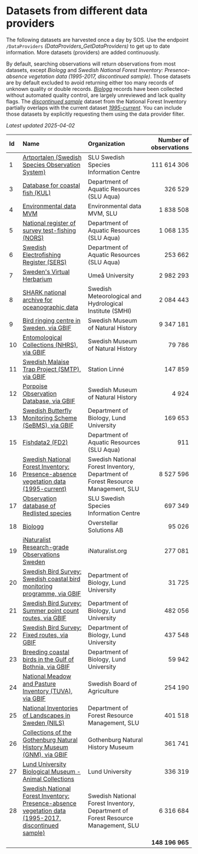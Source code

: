 # Datasets from different data providers
The following datasets are harvested once a day by SOS. Use the endpoint `/DataProviders` *(DataProviders_GetDataProviders)* to get up to date information. More datasets (providers) are added continuously.

By default, searching observations will return observations from most datasets, except *Biologg* and *Swedish National Forest Inventory: Presence-absence vegetation data (1995-2017, discontinued sample)*. Those datasets are by default excluded to avoid returning either too many records of unknown quality or double records. [*Biologg*](https://artfakta.se/metadata/dataset-artobservationer/18) records have been collected without automated quality control, are largely unreviewed and lack quality flags. The [*discontinued sample*](https://artfakta.se/metadata/dataset-artobservationer/28) dataset from the National Forest Inventory partially overlaps with the current dataset [*1995-current*](https://artfakta.se/metadata/dataset-artobservationer/16). You can include those datasets by explicitly requesting them using the data provider filter.

*Latest updated 2025-04-02*

| Id 	| Name 	| Organization 	| Number of observations 	|
|:---	|:---	|:--- |---:	|
| 1 | [Artportalen (Swedish Species Observation System)](https://artfakta.se/metadata/dataset-artobservationer/1) | SLU Swedish Species Information Centre | 111 614 306 |
| 3 | [Database for coastal fish (KUL)](https://artfakta.se/metadata/dataset-artobservationer/3) | Department of Aquatic Resources (SLU Aqua) | 326 529 |
| 4 | [Environmental data MVM](https://artfakta.se/metadata/dataset-artobservationer/4) | Environmental data MVM, SLU | 1 838 508 |
| 5 | [National register of survey test-fishing (NORS)](https://artfakta.se/metadata/dataset-artobservationer/5) | Department of Aquatic Resources (SLU Aqua) | 1 068 135 |
| 6 | [Swedish Electrofishing Register (SERS)](https://artfakta.se/metadata/dataset-artobservationer/6) | Department of Aquatic Resources (SLU Aqua) | 253 662 |
| 7 | [Sweden's Virtual Herbarium](https://artfakta.se/metadata/dataset-artobservationer/7) | Umeå University | 2 982 293 |
| 8 | [SHARK national archive for oceanographic data](https://artfakta.se/metadata/dataset-artobservationer/8) | Swedish Meteorological and Hydrological Institute (SMHI) | 2 084 443 |
| 9 | [Bird ringing centre in Sweden, via GBIF](https://artfakta.se/metadata/dataset-artobservationer/9) | Swedish Museum of Natural History | 9 347 181 |
| 10 | [Entomological Collections (NHRS), via GBIF](https://artfakta.se/metadata/dataset-artobservationer/10) | Swedish Museum of Natural History | 79 786 |
| 11 | [Swedish Malaise Trap Project (SMTP), via GBIF](https://artfakta.se/metadata/dataset-artobservationer/11) | Station Linné | 147 859 |
| 12 | [Porpoise Observation Database, via GBIF](https://artfakta.se/metadata/dataset-artobservationer/12) | Swedish Museum of Natural History | 4 924 |
| 13 | [Swedish Butterfly Monitoring Scheme (SeBMS), via GBIF](https://artfakta.se/metadata/dataset-artobservationer/13) | Department of Biology, Lund University | 169 653 |
| 15 | [Fishdata2 (FD2)](https://artfakta.se/metadata/dataset-artobservationer/15) | Department of Aquatic Resources (SLU Aqua) | 911 |
| 16 | [Swedish National Forest Inventory: Presence-absence vegetation data (1995-current)](https://artfakta.se/metadata/dataset-artobservationer/16) | Swedish National Forest Inventory, Department of Forest Resource Management, SLU | 8 527 596 |
| 17 | [Observation database of Redlisted species](https://artfakta.se/metadata/dataset-artobservationer/17) | SLU Swedish Species Information Centre | 697 349 |
| 18 | [Biologg](https://artfakta.se/metadata/dataset-artobservationer/18) | Overstellar Solutions AB | 95 026 |
| 19 | [iNaturalist Research-grade Observations Sweden](https://artfakta.se/metadata/dataset-artobservationer/19) | iNaturalist.org | 277 081 |
| 20 | [Swedish Bird Survey: Swedish coastal bird monitoring programme, via GBIF](https://artfakta.se/metadata/dataset-artobservationer/20) | Department of Biology, Lund University | 31 725 |
| 21 | [Swedish Bird Survey: Summer point count routes, via GBIF](https://artfakta.se/metadata/dataset-artobservationer/21) | Department of Biology, Lund University | 482 056 |
| 22 | [Swedish Bird Survey: Fixed routes, via GBIF](https://artfakta.se/metadata/dataset-artobservationer/22) | Department of Biology, Lund University | 437 548 |
| 23 | [Breeding coastal birds in the Gulf of Bothnia, via GBIF](https://artfakta.se/metadata/dataset-artobservationer/23) | Department of Biology, Lund University | 59 942 |
| 24 | [National Meadow and Pasture Inventory (TUVA), via GBIF](https://artfakta.se/metadata/dataset-artobservationer/24) | Swedish Board of Agriculture | 254 190 |
| 25 | [National Inventories of Landscapes in Sweden (NILS)](https://artfakta.se/metadata/dataset-artobservationer/25) | Department of Forest Resource Management, SLU | 401 518 |
| 26 | [Collections of the Gothenburg Natural History Museum (GNM), via GBIF](https://artfakta.se/metadata/dataset-artobservationer/26) | Gothenburg Natural History Museum | 361 741 |
| 27 | [Lund University Biological Museum - Animal Collections](https://artfakta.se/metadata/dataset-artobservationer/27) | Lund University | 336 319 |
| 28 | [Swedish National Forest Inventory: Presence-absence vegetation data (1995-2017, discontinued sample)](https://artfakta.se/metadata/dataset-artobservationer/28) | Swedish National Forest Inventory, Department of Forest Resource Management, SLU | 6 316 684 |
|  |  |  | **148 196 965** |

